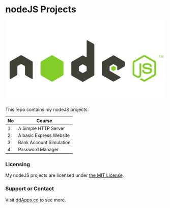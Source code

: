 nodeJS Projects
==============
![](https://raw.githubusercontent.com/duliodenis/nodejs/master/art/nodejs.png)

This repo contains my nodeJS projects.

No  | Course
------------- | -------------
1. | A Simple HTTP Server
2. | A basic Express Website
3. | Bank Account Simulation
4. | Password Manager

### Licensing
My nodeJS projects are licensed under [the MIT License](https://github.com/duliodenis/nodejs/blob/master/LICENSE).

### Support or Contact
Visit [ddApps.co](http://ddapps.co) to see more.
